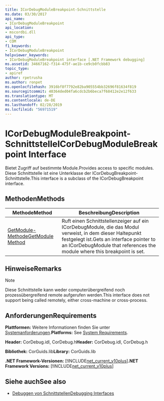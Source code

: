 ```yaml
---
title: ICorDebugModuleBreakpoint-Schnittstelle
ms.date: 03/30/2017
api_name:
- ICorDebugModuleBreakpoint
api_location:
- mscordbi.dll
api_type:
- COM
f1_keywords:
- ICorDebugModuleBreakpoint
helpviewer_keywords:
- ICorDebugModuleBreakpoint interface [.NET Framework debugging]
ms.assetid: 34667162-f314-475f-ae1b-ce9cb0fcbb83
topic_type:
- apiref
author: rpetrusha
ms.author: ronpet
ms.openlocfilehash: 3916bf8f7792e82ba905554bb32696f81634f819
ms.sourcegitcommit: 40364ded04fa6cdcb2b6beca7f68412e2e12f633
ms.translationtype: MT
ms.contentlocale: de-DE
ms.lasthandoff: 02/28/2019
ms.locfileid: "56971519"
---
```

# <a name="icordebugmodulebreakpoint-interface"></a><span data-ttu-id="30fd8-102">ICorDebugModuleBreakpoint-Schnittstelle</span><span class="sxs-lookup"><span data-stu-id="30fd8-102">ICorDebugModuleBreakpoint Interface</span></span>

<span data-ttu-id="30fd8-103">Bietet Zugriff auf bestimmte Module.</span><span class="sxs-lookup"><span data-stu-id="30fd8-103">Provides access to specific modules.</span></span> <span data-ttu-id="30fd8-104">Diese Schnittstelle ist eine Unterklasse der ICorDebugBreakpoint-Schnittstelle.</span><span class="sxs-lookup"><span data-stu-id="30fd8-104">This interface is a subclass of the ICorDebugBreakpoint interface.</span></span>  
  
## <a name="methods"></a><span data-ttu-id="30fd8-105">Methoden</span><span class="sxs-lookup"><span data-stu-id="30fd8-105">Methods</span></span>  
  
|<span data-ttu-id="30fd8-106">Methode</span><span class="sxs-lookup"><span data-stu-id="30fd8-106">Method</span></span>|<span data-ttu-id="30fd8-107">Beschreibung</span><span class="sxs-lookup"><span data-stu-id="30fd8-107">Description</span></span>|  
|------------|-----------------|  
|[<span data-ttu-id="30fd8-108">GetModule-Methode</span><span class="sxs-lookup"><span data-stu-id="30fd8-108">GetModule Method</span></span>](../../../../docs/framework/unmanaged-api/debugging/icordebugmodulebreakpoint-getmodule-method.md)|<span data-ttu-id="30fd8-109">Ruft einen Schnittstellenzeiger auf ein ICorDebugModule, die das Modul verweist, in dem dieser Haltepunkt festgelegt ist.</span><span class="sxs-lookup"><span data-stu-id="30fd8-109">Gets an interface pointer to an ICorDebugModule that references the module where this breakpoint is set.</span></span>|  
  
## <a name="remarks"></a><span data-ttu-id="30fd8-110">Hinweise</span><span class="sxs-lookup"><span data-stu-id="30fd8-110">Remarks</span></span>  
  
> [!NOTE]
>  <span data-ttu-id="30fd8-111">Diese Schnittstelle kann weder computerübergreifend noch prozessübergreifend remote aufgerufen werden.</span><span class="sxs-lookup"><span data-stu-id="30fd8-111">This interface does not support being called remotely, either cross-machine or cross-process.</span></span>  
  
## <a name="requirements"></a><span data-ttu-id="30fd8-112">Anforderungen</span><span class="sxs-lookup"><span data-stu-id="30fd8-112">Requirements</span></span>  
 <span data-ttu-id="30fd8-113">**Plattformen:** Weitere Informationen finden Sie unter [Systemanforderungen](../../../../docs/framework/get-started/system-requirements.md).</span><span class="sxs-lookup"><span data-stu-id="30fd8-113">**Platforms:** See [System Requirements](../../../../docs/framework/get-started/system-requirements.md).</span></span>  
  
 <span data-ttu-id="30fd8-114">**Header:** CorDebug.idl, CorDebug.h</span><span class="sxs-lookup"><span data-stu-id="30fd8-114">**Header:** CorDebug.idl, CorDebug.h</span></span>  
  
 <span data-ttu-id="30fd8-115">**Bibliothek:** CorGuids.lib</span><span class="sxs-lookup"><span data-stu-id="30fd8-115">**Library:** CorGuids.lib</span></span>  
  
 <span data-ttu-id="30fd8-116">**.NET Framework-Versionen:** [!INCLUDE[net_current_v10plus](../../../../includes/net-current-v10plus-md.md)]</span><span class="sxs-lookup"><span data-stu-id="30fd8-116">**.NET Framework Versions:** [!INCLUDE[net_current_v10plus](../../../../includes/net-current-v10plus-md.md)]</span></span>  
  
## <a name="see-also"></a><span data-ttu-id="30fd8-117">Siehe auch</span><span class="sxs-lookup"><span data-stu-id="30fd8-117">See also</span></span>
- [<span data-ttu-id="30fd8-118">Debuggen von Schnittstellen</span><span class="sxs-lookup"><span data-stu-id="30fd8-118">Debugging Interfaces</span></span>](../../../../docs/framework/unmanaged-api/debugging/debugging-interfaces.md)
